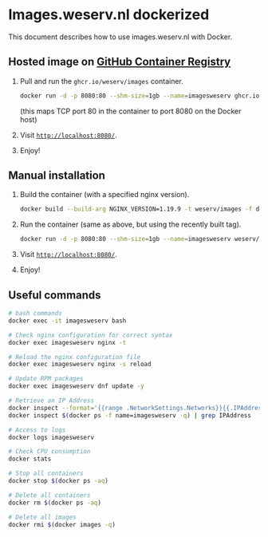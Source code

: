 # Images.weserv.nl dockerized

This document describes how to use images.weserv.nl with Docker.

## Hosted image on [GitHub Container Registry](https://github.com/orgs/weserv/packages/container/package/images)

1. Pull and run the `ghcr.io/weserv/images` container.
   ```bash
   docker run -d -p 8080:80 --shm-size=1gb --name=imagesweserv ghcr.io/weserv/images:5.x
   ```
   (this maps TCP port 80 in the container to port 8080 on the Docker host)

2. Visit [`http://localhost:8080/`](http://localhost:8080/).

3. Enjoy!

## Manual installation

1. Build the container (with a specified nginx version).
   ```bash
   docker build --build-arg NGINX_VERSION=1.19.9 -t weserv/images -f docker/Dockerfile .
   ```

2. Run the container (same as above, but using the recently built tag).
   ```bash
   docker run -d -p 8080:80 --shm-size=1gb --name=imagesweserv weserv/images
   ```

3. Visit [`http://localhost:8080/`](http://localhost:8080/).

4. Enjoy!

## Useful commands

```bash
# bash commands
docker exec -it imagesweserv bash

# Check nginx configuration for correct syntax
docker exec imagesweserv nginx -t

# Reload the nginx configuration file
docker exec imagesweserv nginx -s reload

# Update RPM packages
docker exec imagesweserv dnf update -y

# Retrieve an IP Address
docker inspect --format='{{range .NetworkSettings.Networks}}{{.IPAddress}}{{end}}' $(docker ps -f name=imagesweserv -q)
docker inspect $(docker ps -f name=imagesweserv -q) | grep IPAddress

# Access to logs
docker logs imagesweserv

# Check CPU consumption
docker stats

# Stop all containers
docker stop $(docker ps -aq)

# Delete all containers
docker rm $(docker ps -aq)

# Delete all images
docker rmi $(docker images -q)
```
